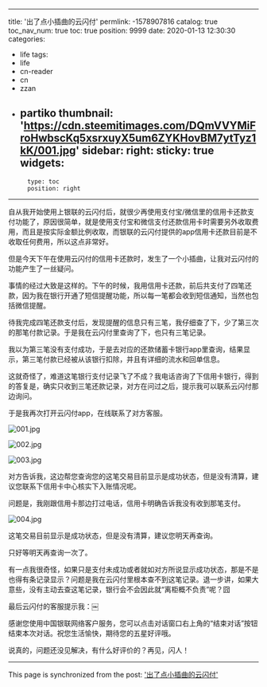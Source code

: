 
---
title: '出了点小插曲的云闪付'
permlink: -1578907816
catalog: true
toc_nav_num: true
toc: true
position: 9999
date: 2020-01-13 12:30:30
categories:
- life
tags:
- life
- cn-reader
- cn
- zzan
- partiko
thumbnail: 'https://cdn.steemitimages.com/DQmVVYMiFroHwbscKq5xsrxuyX5um6ZYKHovBM7ytTyz1kK/001.jpg'
sidebar:
    right:
        sticky: true
widgets:
    -
        type: toc
        position: right
---


自从我开始使用上银联的云闪付后，就很少再使用支付宝/微信里的信用卡还款支付功能了，原因很简单，就是使用支付宝和微信支付还款信用卡时需要另外收取费用，而且是按实际金额比例收取，而银联的云闪付提供的app信用卡还款目前是不收取任何费用，所以这点非常好。

但是今天下午在使用云闪付的信用卡还款时，发生了一个小插曲，让我对云闪付的功能产生了一丝疑问。

事情的经过大致是这样的。下午的时候，我用信用卡还款，前后共支付了四笔还款，因为我在银行开通了短信提醒功能，所以每一笔都会收到短信通知，当然也包括微信提醒。

待我完成四笔还款支付后，发现提醒的信息只有三笔，我仔细查了下，少了第三次的那笔付款记录。于是我在云闪付里查询了下，也只有三笔记录。

我以为第三笔没有支付成功，于是去对应的还款储蓄卡银行app里查询，结果显示，第三笔付款已经被从该银行扣除，并且有详细的流水和回单信息。

这就奇怪了，难道这笔银行支付记录飞了不成？我电话咨询了下信用卡银行，得到的答复是，确实只收到三笔还款记录，对方在问过之后，提示我可以联系云闪付那边询问。

于是我再次打开云闪付app，在线联系了对方客服。

![001.jpg](https://cdn.steemitimages.com/DQmVVYMiFroHwbscKq5xsrxuyX5um6ZYKHovBM7ytTyz1kK/001.jpg)

![002.jpg](https://cdn.steemitimages.com/DQmTRtTE1svkVL13faBrP9sUt7z8dwfn7fNNT4HxEQh86AU/002.jpg)

![003.jpg](https://cdn.steemitimages.com/DQmdMwJFdm1Pyyr14KyiY5chVJEkppacsBY2bBAdqV4MUQX/003.jpg)

对方告诉我，这边帮您查询您的这笔交易目前显示是成功状态，但是没有清算，建议您联系下信用卡中心核实下入账情况呢。

问题是，我刚跟信用卡那边打过电话，信用卡明确告诉我没有收到那笔支付。

![004.jpg](https://cdn.steemitimages.com/DQmTf1fNtnBaLuo6eR8CTpmyyWdTueMPJPMLMz8r4kzXB6A/004.jpg)

这笔交易目前显示是成功状态，但是没有清算，建议您明天再查询。

只好等明天再查询一次了。

有一点我很奇怪，如果只是支付未成功或者就如对方所说显示成功状态，那是不是也得有条记录显示？问题是我在云闪付里根本查不到这笔记录。退一步讲，如果大意些，没有主动去查这笔记录，银行会不会因此就“离柜概不负责”呢？囧

最后云闪付的客服提示我：￼

感谢您使用中国银联网络客户服务，您可以点击对话窗口右上角的“结束对话”按钮结束本次对话。祝您生活愉快，期待您的五星好评哦。

说真的，问题还没见解决，有什么好评价的？再见，闪人！

- - -

This page is synchronized from the post: ['出了点小插曲的云闪付'](https://steemit.com/@rivalhw/-1578907816)
